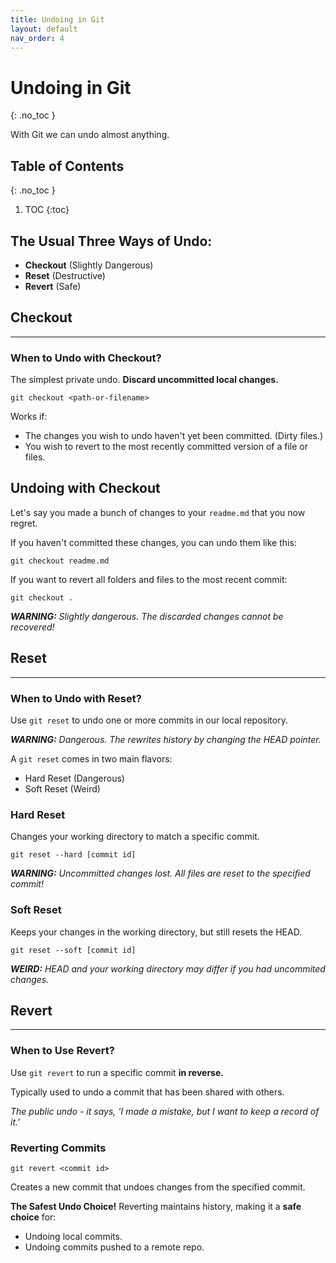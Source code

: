 ```yaml
---
title: Undoing in Git
layout: default
nav_order: 4
---
```

<!-- prettier-ignore-start -->
# Undoing in Git
{: .no_toc }

With Git we can undo almost anything.

## Table of Contents
{: .no_toc }

1. TOC
{:toc}

<!-- prettier-ignore-end -->

## The Usual Three Ways of Undo:
- **Checkout** (Slightly Dangerous)
- **Reset** (Destructive)
- **Revert** (Safe)

## Checkout

---

### When to Undo with Checkout?

The simplest private undo. **Discard uncommitted local changes.**
```
git checkout <path-or-filename>
```
Works if:

- The changes you wish to undo haven't yet been committed. (Dirty files.)
- You wish to revert to the most recently committed version of a file or files.

## Undoing with Checkout

Let's say you made a bunch of changes to your `readme.md` that you now regret.

If you haven't committed these changes, you can undo them like this:
```
git checkout readme.md
```
If you want to revert all folders and files to the most recent commit:
```
git checkout .
```
_**WARNING:** Slightly dangerous. The discarded changes cannot be recovered!_

## Reset

---

### When to Undo with Reset?

Use `git reset` to undo one or more commits in our local repository.

_**WARNING:** Dangerous. The rewrites history by changing the HEAD pointer._

A `git reset` comes in two main flavors:

- Hard Reset (Dangerous)
- Soft Reset (Weird)

### Hard Reset

Changes your working directory to match a specific commit.
```
git reset --hard [commit id]
```
_**WARNING:** Uncommitted changes lost. All files are reset to the specified commit!_

### Soft Reset

Keeps your changes in the working directory, but still resets the HEAD.
```
git reset --soft [commit id]
```
_**WEIRD:** HEAD and your working directory may differ if you had uncommited changes._

## Revert

---

### When to Use Revert?

Use `git revert` to run a specific commit **in reverse.**

Typically used to undo a commit that has been shared with others.

_The public undo - it says, 'I made a mistake, but I want to keep a record of it.'_

### Reverting Commits

```
git revert <commit id>
```
Creates a new commit that undoes changes from the specified commit.

**The Safest Undo Choice!**
Reverting maintains history, making it a **safe choice** for:
- Undoing local commits.
- Undoing commits pushed to a remote repo.
